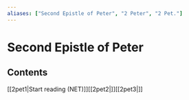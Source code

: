 ```yaml
---
aliases: ["Second Epistle of Peter", "2 Peter", "2 Pet."]
---
```

# Second Epistle of Peter
## Contents
[[2pet1|Start reading (NET)]][[2pet2|]][[2pet3|]]